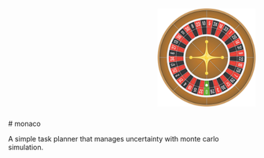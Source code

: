 <h1 align="right">
<img src="roulette.jpg" alt="monaco" height="200" width="200"/>
</h1>
# monaco

A simple task planner that manages uncertainty with monte carlo simulation.


